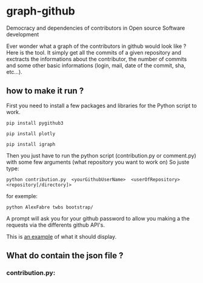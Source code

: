# graph-github
Democracy and dependencies of contributors in Open source Software development 

Ever wonder what a graph of the contributors in github would look like ? Here is the tool. It simply get all the commits of a given repository and exctracts the informations about the contributor, the number of commits and some other basic informations (login, mail, date of the commit, sha, etc...).

## how to make it run ?

First you need to install a few packages and libraries for the Python script to work.

```
pip install pygithub3
```

```
pip install plotly
```

```
pip install igraph
```

Then you just have to run the python script (contribution.py or comment.py) with some few arguments (what repository you want to work on) So juste type:

```
python contribution.py  <yourGithubUserName>  <userOfRepository>  <repository[/directory]>
```

for exemple:

```
python AlexFabre twbs bootstrap/
```

A prompt will ask you for your github password to allow you making a the requests via the differents github API's.

This is [an example](http://www.alexfabre.com/include/project/twbs-bootstrap.html) of what it should display.  

## What do contain the json file ?

### contribution.py:




